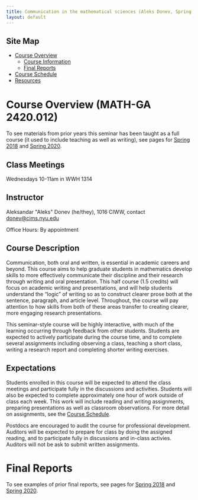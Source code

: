 ```yaml
---
title: Communication in the mathematical sciences (Aleks Donev, Spring 2023, Courant)
layout: default
---
```


## Site Map
* [Course Overview](https://adonev.github.io/WrittenOral/)
    * [Course Information](#course-overview)
    * [Final Reports](#final-reports)
* [Course Schedule](schedule.md)
* [Resources](resources.md) 

# Course Overview (MATH-GA 2420.012)

To see materials from prior years this seminar has been taught as a full course (it used to include teaching as well as writing), see pages for [Spring 2018](https://cims.nyu.edu/~donev/Teaching/WrittenOral/#student-papers) and [Spring 2020](https://modelingsimulation.github.io/TeachingWriting2020/#final-reports).

## Class Meetings

Wednesdays 10-11am in WWH 1314

## Instructor

Aleksandar "Aleks" Donev (he/they), 1016 CIWW, contact [donev@cims.nyu.edu](mailto:donev@cims.nyu.edu)

Office Hours: By appointment

## Course Description

Communication, both oral and written, is essential in academic careers and beyond. This course aims to help graduate students in mathematics develop skills to more effectively communicate their discipline and their research through writing and oral presentation. This half course (1.5 credits) will focus on academic writing and presentations, and will help students understand the “logic” of writing so as to construct clearer prose both at the sentence, paragraph, and article level. Throughout, the course will pay attention to how skills from both of these areas transfer to creating clearer, more engaging research presentations.

This seminar-style course will be highly interactive, with much of the learning occurring through feedback from other students. Students are expected to actively participate during the course time, and to complete several assignments including observing a class, teaching a short class, writing a research report and completing shorter writing exercises.

## Expectations

Students enrolled in this course will be expected to attend the class meetings and participate fully in the discussions and activities. Students will also be expected to complete approximately one hour of work outside of class each week. This work will include reading and writing assignments, preparing presentations as well as classroom observations. For more detail on assignments, see the [Course Schedule](schedule.md).

Postdocs are encouraged to  audit the course for professional development. Auditors will be expected to prepare for class by doing the assigned reading, and to participate fully in discussions and in-class activies. Auditors will not be ask to submit written assignments.

# Final Reports

To see examples of prior final reports, see pages for [Spring 2018](https://cims.nyu.edu/~donev/Teaching/WrittenOral/#student-papers) and [Spring 2020](https://modelingsimulation.github.io/TeachingWriting2020/#final-reports).




